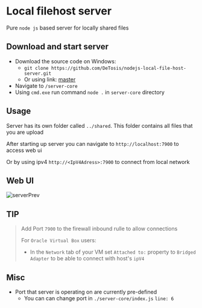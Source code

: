 # Local filehost server
Pure `node js` based server for locally shared files


##  Download and start server
- Download the source code on Windows:
  - `git clone https://github.com/DeTosis/nodejs-local-file-host-server.git`
  - Or using link: [master](https://github.com/DeTosis/nodejs-local-file-host-server/archive/refs/heads/master.zip)
-  Navigate to `/server-core`
-  Using `cmd.exe` run command `node .` in `server-core` directory

## Usage
Server has its own folder called `../shared`. This folder contains all files that you are upload

After starting up server you can navigate to `http://localhost:7900` to access web ui

Or by using ipv4 `http://<IpV4Adress>:7900` to connect from local network

## Web UI
![serverPrev](https://github.com/user-attachments/assets/cc891119-f240-4282-8739-c4a28ce35faf)

## TIP
> Add Port `7900` to the firewall inbound rulle to allow connections
> 
> For `Oracle Virtual Box` users:
> 
> - In the `Network` tab of your VM set `Attached to:` property to `Bridged Adapter` to be able to connect with host's `ipV4`

## Misc
- Port that server is operating on are currently pre-defined
  - You can can change port in `./server-core/index.js` `line: 6` 
